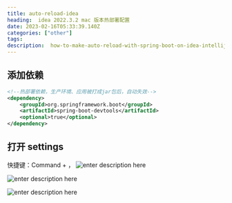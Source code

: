 ```yaml
---
title: auto-reload-idea
heading:  idea 2022.3.2 mac 版本热部署配置
date: 2023-02-16T05:33:39.140Z
categories: ["other"]
tags: 
description:  how-to-make-auto-reload-with-spring-boot-on-idea-intellij
---
```



## 添加依赖
```xml
<!--热部署依赖，生产环境、应用被打成jar包后，自动失效-->
<dependency>
	<groupId>org.springframework.boot</groupId>
	<artifactId>spring-boot-devtools</artifactId>
	<optional>true</optional>
</dependency>
```

## 打开 settings
快捷键：Command + ，
![enter description here](https://cdn.sxy21.cn/static/imgs/1676525901618.png)

![enter description here](https://cdn.sxy21.cn/static/imgs/1676526063793.png)



![enter description here](https://cdn.sxy21.cn/static/imgs/1676526118622.png)


